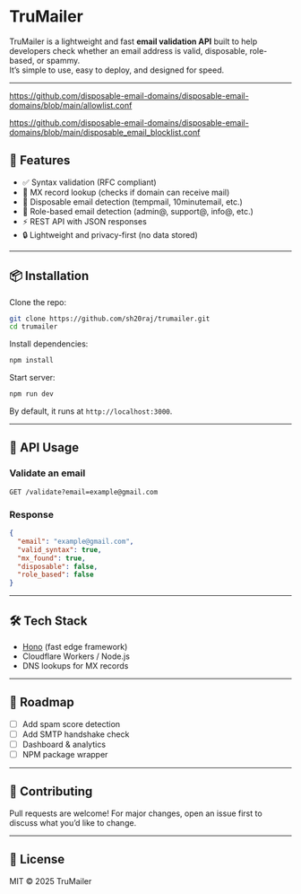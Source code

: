 # TruMailer

TruMailer is a lightweight and fast **email validation API** built to help developers check whether an email address is valid, disposable, role-based, or spammy.  
It’s simple to use, easy to deploy, and designed for speed.

---

https://github.com/disposable-email-domains/disposable-email-domains/blob/main/allowlist.conf

https://github.com/disposable-email-domains/disposable-email-domains/blob/main/disposable_email_blocklist.conf


## 🚀 Features
- ✅ Syntax validation (RFC compliant)
- 📨 MX record lookup (checks if domain can receive mail)
- 🛑 Disposable email detection (tempmail, 10minutemail, etc.)
- 👥 Role-based email detection (admin@, support@, info@, etc.)
- ⚡ REST API with JSON responses
- 🔒 Lightweight and privacy-first (no data stored)

---

## 📦 Installation

Clone the repo:

```bash
git clone https://github.com/sh20raj/trumailer.git
cd trumailer
````

Install dependencies:

```bash
npm install
```

Start server:

```bash
npm run dev
```

By default, it runs at `http://localhost:3000`.

---

## 🔌 API Usage

### Validate an email

```http
GET /validate?email=example@gmail.com
```

### Response

```json
{
  "email": "example@gmail.com",
  "valid_syntax": true,
  "mx_found": true,
  "disposable": false,
  "role_based": false
}
```

---

## 🛠 Tech Stack

* [Hono](https://hono.dev/) (fast edge framework)
* Cloudflare Workers / Node.js
* DNS lookups for MX records

---

## 📌 Roadmap

* [ ] Add spam score detection
* [ ] Add SMTP handshake check
* [ ] Dashboard & analytics
* [ ] NPM package wrapper

---

## 🤝 Contributing

Pull requests are welcome!
For major changes, open an issue first to discuss what you’d like to change.

---

## 📄 License

MIT © 2025 TruMailer
